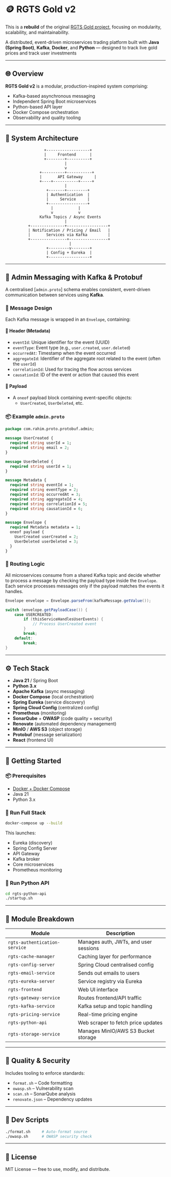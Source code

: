 # 🪙 RGTS Gold v2
This is a **rebuild** of the original [RGTS Gold project](https://github.com/ItsRahim/gold-tracker-project), focusing on modularity, scalability, and maintainability.

A distributed, event-driven microservices trading platform built with **Java (Spring Boot)**, **Kafka**, **Docker**, and
**Python** — designed to track live gold prices and track user investments

---

## 🌐 Overview

**RGTS Gold v2** is a modular, production-inspired system comprising:

- Kafka-based asynchronous messaging
- Independent Spring Boot microservices
- Python-based API layer
- Docker Compose orchestration
- Observability and quality tooling
---

## 🧱 System Architecture

```
                 +-------------------+
                 |     Frontend      |
                 +--------+----------+
                          |
                          v
               +----------+-----------+
               |       API Gateway     |
               +----+-----------+-----+
                          |
                  +-------+---------+  
                  | Authentication  | 
                  |     Service     |
                  +-----------------+
                    |           |
                    v           v
               Kafka Topics / Async Events
                          |
          +---------------+------------------+
          | Notification / Pricing / Email   |
          |       Services via Kafka         |
          +----------------+-----------------+
                            |
                  +---------v--------+
                  | Config + Eureka  |
                  +------------------+
```

---

## 📩 Admin Messaging with Kafka & Protobuf

A centralised [`admin.proto`] schema enables consistent, event-driven communication between services using **Kafka**.

### 🧱 Message Design

Each Kafka message is wrapped in an `Envelope`, containing:

#### 🔹 Header (Metadata)

- `eventId`: Unique identifier for the event (UUID)
- `eventType`: Event type (e.g., `user.created`, `user.deleted`)
- `occurredAt`: Timestamp when the event occurred
- `aggregateId`: Identifier of the aggregate root related to the event (often the `userId`)
- `correlationId`: Used for tracing the flow across services
- `causationId`: ID of the event or action that caused this event

#### 🔹 Payload

- A `oneof` payload block containing event-specific objects:
    - `UserCreated`, `UserDeleted`, etc.

### 📦 Example `admin.proto`

```proto
package com.rahim.proto.protobuf.admin;

message UserCreated {
  required string userId = 1;
  required string email = 2;
}

message UserDeleted {
  required string userId = 1;
}

message Metadata {
  required string eventId = 1;
  required string eventType = 2;
  required string occurredAt = 3;
  required string aggregateId = 4;
  required string correlationId = 5;
  required string causationId = 6;
}

message Envelope {
  required Metadata metadata = 1;
  oneof payload {
    UserCreated userCreated = 2;
    UserDeleted userDeleted = 3;
  }
}
```

### 🔄 Routing Logic

All microservices consume from a shared Kafka topic and decide whether to process a message by checking 
the payload type inside the `Envelope`. Each service processes messages only if the payload matches the events it handles.

```java
Envelope envelope = Envelope.parseFrom(kafkaMessage.getValue());

switch (envelope.getPayloadCase()) {
    case USERCREATED:
        if (thisServiceHandlesUserEvents) {
            // Process UserCreated event
        }
        break;
    default:
        break;
}
```
---

## ⚙️ Tech Stack

- **Java 21** / Spring Boot
- **Python 3.x**
- **Apache Kafka** (async messaging)
- **Docker Compose** (local orchestration)
- **Spring Eureka** (service discovery)
- **Spring Cloud Config** (centralized config)
- **Prometheus** (monitoring)
- **SonarQube** + **OWASP** (code quality + security)
- **Renovate** (automated dependency management)
- **MinIO** / **AWS S3** (object storage)
- **Protobuf** (message serialization)
- **React** (frontend UI)

---

## 🚀 Getting Started

### 📦 Prerequisites

- [Docker + Docker Compose](https://docs.docker.com/get-docker/)
- Java 21
- Python 3.x

### 🔧 Run Full Stack

```bash
docker-compose up --build
```

This launches:

- Eureka (discovery)
- Spring Config Server
- API Gateway
- Kafka broker
- Core microservices
- Prometheus monitoring

### 🐍 Run Python API

```bash
cd rgts-python-api
./startup.sh
```

---

## 📁 Module Breakdown

| Module                        | Description                           |
|-------------------------------|---------------------------------------|
| `rgts-authentication-service` | Manages auth, JWTs, and user sessions |
| `rgts-cache-manager`          | Caching layer for performance         |
| `rgts-config-server`          | Spring Cloud centralised config       |
| `rgts-email-service`          | Sends out emails to users             |
| `rgts-eureka-server`          | Service registry via Eureka           |
| `rgts-frontend`               | Web UI interface                      |
| `rgts-gateway-service`        | Routes frontend/API traffic           |
| `rgts-kafka-service`          | Kafka setup and topic handling        |
| `rgts-pricing-service`        | Real-time pricing engine              |
| `rgts-python-api`             | Web scraper to fetch price updates    |
| `rgts-storage-service`        | Manages MinIO/AWS S3 Bucket storage   |

---

## 🧪 Quality & Security

Includes tooling to enforce standards:

- `format.sh` – Code formatting
- `owasp.sh` – Vulnerability scan
- `scan.sh` – SonarQube analysis
- `renovate.json` – Dependency updates

---

## 🔧 Dev Scripts

```bash
./format.sh     # Auto-format source
./owasp.sh      # OWASP security check
```

---

## 📜 License

MIT License — free to use, modify, and distribute.
